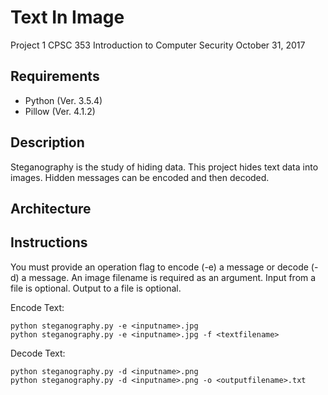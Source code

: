 # Text In Image
Project 1
CPSC 353
Introduction to Computer Security
October 31, 2017

## Requirements

- Python (Ver. 3.5.4)
- Pillow (Ver. 4.1.2)

## Description

Steganography is the study of hiding data. This project hides text data into images. Hidden messages can be encoded and then decoded.

## Architecture

## Instructions

You must provide an operation flag to encode (-e) a message or decode (-d) a message.
An image filename is required as an argument.
Input from a file is optional.
Output to a file is optional.

Encode Text:

	python steganography.py -e <inputname>.jpg 
	python steganography.py -e <inputname>.jpg -f <textfilename>

Decode Text:

	python steganography.py -d <inputname>.png
	python steganography.py -d <inputname>.png -o <outputfilename>.txt
